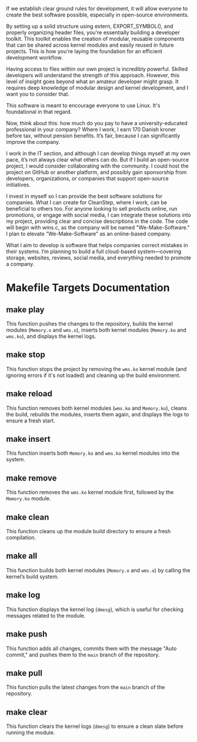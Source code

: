 If we establish clear ground rules for development, it will allow everyone to create the best software possible, especially in open-source environments.

By setting up a solid structure using extern, EXPORT_SYMBOL(), and properly organizing header files, you're essentially building a developer toolkit. This toolkit enables the creation of modular, reusable components that can be shared across kernel modules and easily reused in future projects. This is how you're laying the foundation for an efficient development workflow.

Having access to files within our own project is incredibly powerful. Skilled developers will understand the strength of this approach. However, this level of insight goes beyond what an amateur developer might grasp. It requires deep knowledge of modular design and kernel development, and I want you to consider that.

This software is meant to encourage everyone to use Linux. It's foundational in that regard.

Now, think about this: how much do you pay to have a university-educated professional in your company? Where I work, I earn 170 Danish kroner before tax, without pension benefits. It’s fair, because I can significantly improve the company.

I work in the IT section, and although I can develop things myself at my own pace, it’s not always clear what others can do. But if I build an open-source project, I would consider collaborating with the community. I could host the project on GitHub or another platform, and possibly gain sponsorship from developers, organizations, or companies that support open-source initiatives.

I invest in myself so I can provide the best software solutions for companies. What I can create for CleanStep, where I work, can be beneficial to others too. For anyone looking to sell products online, run promotions, or engage with social media, I can integrate these solutions into my project, providing clear and concise descriptions in the code. The code will begin with wms.c, as the company will be named "We-Make-Software." I plan to elevate "We-Make-Software" as an online-based company.

What I aim to develop is software that helps companies correct mistakes in their systems. I’m planning to build a full cloud-based system—covering storage, websites, reviews, social media, and everything needed to promote a company.

# Makefile Targets Documentation

## make play
This function pushes the changes to the repository, builds the kernel modules (`Memory.o` and `wms.o`), inserts both kernel modules (`Memory.ko` and `wms.ko`), and displays the kernel logs.

## make stop
This function stops the project by removing the `wms.ko` kernel module (and ignoring errors if it's not loaded) and cleaning up the build environment.

## make reload
This function removes both kernel modules (`wms.ko` and `Memory.ko`), cleans the build, rebuilds the modules, inserts them again, and displays the logs to ensure a fresh start.

## make insert
This function inserts both `Memory.ko` and `wms.ko` kernel modules into the system.

## make remove
This function removes the `wms.ko` kernel module first, followed by the `Memory.ko` module.

## make clean
This function cleans up the module build directory to ensure a fresh compilation.

## make all
This function builds both kernel modules (`Memory.o` and `wms.o`) by calling the kernel’s build system.

## make log
This function displays the kernel log (`dmesg`), which is useful for checking messages related to the module.

## make push
This function adds all changes, commits them with the message "Auto commit," and pushes them to the `main` branch of the repository.

## make pull
This function pulls the latest changes from the `main` branch of the repository.

## make clear
This function clears the kernel logs (`dmesg`) to ensure a clean slate before running the module.
